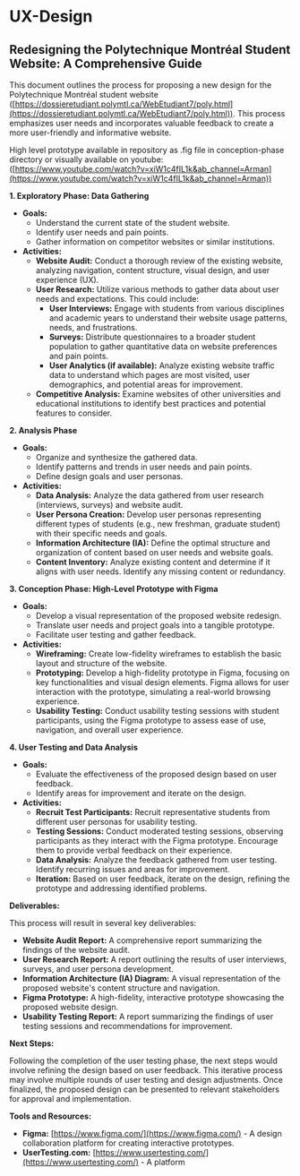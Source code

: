# UX-Design

## Redesigning the Polytechnique Montréal Student Website: A Comprehensive Guide

This document outlines the process for proposing a new design for the Polytechnique Montréal student website ([https://dossieretudiant.polymtl.ca/WebEtudiant7/poly.html](https://dossieretudiant.polymtl.ca/WebEtudiant7/poly.html)). This process emphasizes user needs and incorporates valuable feedback to create a more user-friendly and informative website.

High level prototype available in repository as .fig file in conception-phase directory or visually available on youtube: ([https://www.youtube.com/watch?v=xiW1c4fIL1k&ab_channel=Arman](https://www.youtube.com/watch?v=xiW1c4fIL1k&ab_channel=Arman))

**1. Exploratory Phase: Data Gathering**

* **Goals:**
    * Understand the current state of the student website.
    * Identify user needs and pain points.
    * Gather information on competitor websites or similar institutions.
* **Activities:**
    * **Website Audit:** Conduct a thorough review of the existing website, analyzing navigation, content structure, visual design, and user experience (UX).
    * **User Research:** Utilize various methods to gather data about user needs and expectations. This could include:
        * **User Interviews:** Engage with students from various disciplines and academic years to understand their website usage patterns, needs, and frustrations.
        * **Surveys:** Distribute questionnaires to a broader student population to gather quantitative data on website preferences and pain points.
        * **User Analytics (if available):** Analyze existing website traffic data to understand which pages are most visited, user demographics, and potential areas for improvement.
    * **Competitive Analysis:** Examine websites of other universities and educational institutions to identify best practices and potential features to consider.

**2. Analysis Phase**

* **Goals:**
    * Organize and synthesize the gathered data.
    * Identify patterns and trends in user needs and pain points.
    * Define design goals and user personas.
* **Activities:**
    * **Data Analysis:** Analyze the data gathered from user research (interviews, surveys) and website audit.
    * **User Persona Creation:** Develop user personas representing different types of students (e.g., new freshman, graduate student) with their specific needs and goals.
    * **Information Architecture (IA):** Define the optimal structure and organization of content based on user needs and website goals.
    * **Content Inventory:** Analyze existing content and determine if it aligns with user needs. Identify any missing content or redundancy.

**3. Conception Phase: High-Level Prototype with Figma**

* **Goals:**
    * Develop a visual representation of the proposed website redesign.
    * Translate user needs and project goals into a tangible prototype.
    * Facilitate user testing and gather feedback.
* **Activities:**
    * **Wireframing:** Create low-fidelity wireframes to establish the basic layout and structure of the website.
    * **Prototyping:** Develop a high-fidelity prototype in Figma, focusing on key functionalities and visual design elements. Figma allows for user interaction with the prototype, simulating a real-world browsing experience.
    * **Usability Testing:** Conduct usability testing sessions with student participants, using the Figma prototype to assess ease of use, navigation, and overall user experience.

**4. User Testing and Data Analysis**

* **Goals:**
    * Evaluate the effectiveness of the proposed design based on user feedback.
    * Identify areas for improvement and iterate on the design.
* **Activities:**
    * **Recruit Test Participants:** Recruit representative students from different user personas for usability testing.
    * **Testing Sessions:** Conduct moderated testing sessions, observing participants as they interact with the Figma prototype. Encourage them to provide verbal feedback on their experience.
    * **Data Analysis:** Analyze the feedback gathered from user testing. Identify recurring issues and areas for improvement.
    * **Iteration:** Based on user feedback, iterate on the design, refining the prototype and addressing identified problems.

**Deliverables:**

This process will result in several key deliverables:

* **Website Audit Report:** A comprehensive report summarizing the findings of the website audit.
* **User Research Report:** A report outlining the results of user interviews, surveys, and user persona development.
* **Information Architecture (IA) Diagram:** A visual representation of the proposed website's content structure and navigation.
* **Figma Prototype:** A high-fidelity, interactive prototype showcasing the proposed website design.
* **Usability Testing Report:** A report summarizing the findings of user testing sessions and recommendations for improvement.

**Next Steps:**

Following the completion of the user testing phase, the next steps would involve refining the design based on user feedback. This iterative process may involve multiple rounds of user testing and design adjustments. Once finalized, the proposed design can be presented to relevant stakeholders for approval and implementation.

**Tools and Resources:**

* **Figma:** [https://www.figma.com/](https://www.figma.com/) - A design collaboration platform for creating interactive prototypes.
* **UserTesting.com:** [https://www.usertesting.com/](https://www.usertesting.com/) - A platform 
